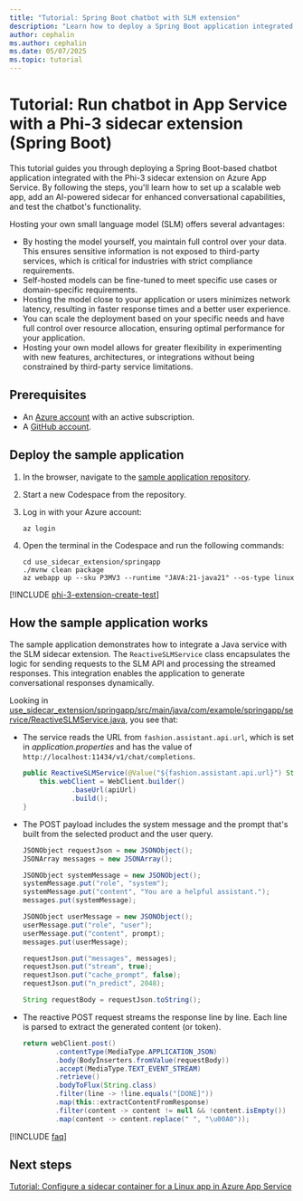 ```yaml
---
title: "Tutorial: Spring Boot chatbot with SLM extension"
description: "Learn how to deploy a Spring Boot application integrated with a Phi-3 sidecar extension on Azure App Service."
author: cephalin
ms.author: cephalin
ms.date: 05/07/2025
ms.topic: tutorial
---
```


# Tutorial: Run chatbot in App Service with a Phi-3 sidecar extension (Spring Boot)

This tutorial guides you through deploying a Spring Boot-based chatbot application integrated with the Phi-3 sidecar extension on Azure App Service. By following the steps, you'll learn how to set up a scalable web app, add an AI-powered sidecar for enhanced conversational capabilities, and test the chatbot's functionality.

Hosting your own small language model (SLM) offers several advantages:

- By hosting the model yourself, you maintain full control over your data. This ensures sensitive information is not exposed to third-party services, which is critical for industries with strict compliance requirements.
- Self-hosted models can be fine-tuned to meet specific use cases or domain-specific requirements. 
- Hosting the model close to your application or users minimizes network latency, resulting in faster response times and a better user experience.
- You can scale the deployment based on your specific needs and have full control over resource allocation, ensuring optimal performance for your application.
- Hosting your own model allows for greater flexibility in experimenting with new features, architectures, or integrations without being constrained by third-party service limitations.

## Prerequisites

- An [Azure account](https://azure.microsoft.com/free/) with an active subscription.
- A [GitHub account](https://github.com/).

## Deploy the sample application

1. In the browser, navigate to the [sample application repository](https://github.com/Azure-Samples/ai-slm-in-app-service-sidecar).
2. Start a new Codespace from the repository.
1. Log in with your Azure account:

    ```azurecli
    az login
    ```
    
1. Open the terminal in the Codespace and run the following commands:

    ```azurecli
    cd use_sidecar_extension/springapp
    ./mvnw clean package
    az webapp up --sku P3MV3 --runtime "JAVA:21-java21" --os-type linux
    ```

[!INCLUDE [phi-3-extension-create-test](includes/tutorial-ai-slm/phi-3-extension-create-test.md)]

## How the sample application works

The sample application demonstrates how to integrate a Java service with the SLM sidecar extension. The `ReactiveSLMService` class encapsulates the logic for sending requests to the SLM API and processing the streamed responses. This integration enables the application to generate conversational responses dynamically.

Looking in [use_sidecar_extension/springapp/src/main/java/com/example/springapp/service/ReactiveSLMService.java](https://github.com/Azure-Samples/ai-slm-in-app-service-sidecar/blob/main/use_sidecar_extension/springapp/src/main/java/com/example/springapp/service/ReactiveSLMService.java), you see that:

- The service reads the URL from `fashion.assistant.api.url`, which is set in *application.properties* and has the value of `http://localhost:11434/v1/chat/completions`.

    ```java
    public ReactiveSLMService(@Value("${fashion.assistant.api.url}") String apiUrl) {
        this.webClient = WebClient.builder()
                .baseUrl(apiUrl)
                .build();
    }
    ```

- The POST payload includes the system message and the prompt that's built from the selected product and the user query.

    ```java
    JSONObject requestJson = new JSONObject();
    JSONArray messages = new JSONArray();
    
    JSONObject systemMessage = new JSONObject();
    systemMessage.put("role", "system");
    systemMessage.put("content", "You are a helpful assistant.");
    messages.put(systemMessage);
    
    JSONObject userMessage = new JSONObject();
    userMessage.put("role", "user");
    userMessage.put("content", prompt);
    messages.put(userMessage);
    
    requestJson.put("messages", messages);
    requestJson.put("stream", true);
    requestJson.put("cache_prompt", false);
    requestJson.put("n_predict", 2048);
    
    String requestBody = requestJson.toString();
    ```

- The reactive POST request streams the response line by line. Each line is parsed to extract the generated content (or token).

    ```java
    return webClient.post()
            .contentType(MediaType.APPLICATION_JSON)
            .body(BodyInserters.fromValue(requestBody))
            .accept(MediaType.TEXT_EVENT_STREAM)
            .retrieve()
            .bodyToFlux(String.class)
            .filter(line -> !line.equals("[DONE]"))
            .map(this::extractContentFromResponse)
            .filter(content -> content != null && !content.isEmpty())
            .map(content -> content.replace(" ", "\u00A0"));
    ```

[!INCLUDE [faq](includes/tutorial-ai-slm/faq.md)]

## Next steps

[Tutorial: Configure a sidecar container for a Linux app in Azure App Service](tutorial-sidecar.md)
